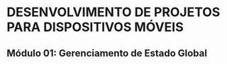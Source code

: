 # DESENVOLVIMENTO DE PROJETOS PARA DISPOSITIVOS MÓVEIS

## Módulo 01: Gerenciamento de Estado Global

